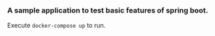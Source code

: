 ### A sample application to test basic features of spring boot.

Execute `docker-compose up` to run.